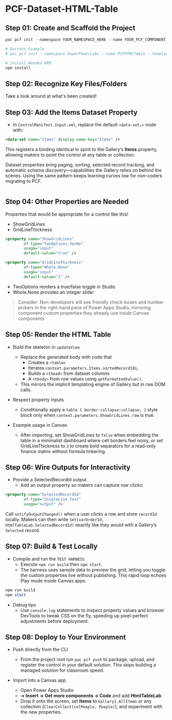 # PCF-Dataset-HTML-Table




## Step 01: Create and Scaffold the Project

```PowerShell
pac pcf init --namespace YOUR_NAMESPACE_HERE --name YOUR_PCF_COMPONENT_NAME --template dataset --framework None

# Darrens Example
# pac pcf init --namespace SuperPowerLabs --name PCFHTMLTable --template dataset --framework None

# Install Needed NPM
npm install
```

## Step 02: Recognize Key Files/Folders

Take a look around at what's been created!

## Step 03: Add the **Items** Dataset Property

- In `ControlManifest.Input.xml`, replace the default `<data-set…>` node with:  
  
```xml
<data-set name="Items" display-name-key="Items" />
```  

This registers a binding identical in spirit to the Gallery’s **Items** property, allowing makers to point the control at any table or collection.

Dataset properties bring paging, sorting, selected record tracking, and automatic schema discovery—capabilities the Gallery relies on behind the scenes. Using the same pattern keeps learning curves low for non-coders migrating to PCF.

```PowerShell

```
## Step 04: Other Properties are Needed 

Properties that would be appropriate for a control like this!

- ShowGridLines 
- GridLineThickness

```xml
<property name="ShowGridLines"
        of-type="TwoOptions.YesNo"
        usage="input"
        default-value="true" />

<property name="GridLineThickness"
        of-type="Whole.None"
        usage="input"
        default-value="1" />
```  

- TwoOptions renders a true/false toggle in Studio
- Whole.None provides an integer slider

>Consider: Non-developers will see friendly check-boxes and number pickers in the right-hand pane of Power Apps Studio, mirroring component custom properties they already use inside Canvas components

## Step 05: Render the HTML Table

- Build the skeleton in `updateView`
    - Replace the generated body with code that 
      - Creates a `<table>` 
      - Iterates `context.parameters.Items.sortedRecordIds`, 
      - Builds a `<thead>` from dataset columns 
      - A `<tbody>` from row values using `getFormattedValue()`. 
    - This mirrors the implicit templating engine of Gallery but in raw DOM calls. 

- Respect property inputs
    - Conditionally apply a `table { border-collapse:collapse; }` style block only when `context.parameters.ShowGridLines.raw` is true. 

- Example usage in Canvas
    - After importing, set ShowGridLines to `false` when embedding the table in a minimalist dashboard where cell borders feel noisy, or set GridLineThickness to `3` to create bold separators for a read-only finance matrix without formula tinkering.

## Step 06: Wire Outputs for Interactivity

- Provide a SelectedRecordId output
    - Add an output property so makers can capture row clicks:  

```xml
<property name="SelectedRecordId"
        of-type="SingleLine.Text"
        usage="output" />
```  

Call `notifyOutputChanged()` when a user clicks a row and store `recordId` locally. Makers can then write `Set(varOrderId, HtmlTableLab.SelectedRecordId)` exactly like they would with a Gallery’s `Selected` record. 

## Step 07: Build & Test Locally

- Compile and run the `TEST HARNESS`
    - Execute `npm run build` then `npm start`. 
    - The harness uses sample data to preview the grid, letting you toggle the custom properties live without publishing. This rapid loop echoes Play mode inside Canvas apps.

```PowerShell
npm run build
npm start
```

  - Debug tips
      - Use `console.log` statements to inspect property values and browser DevTools to tweak CSS on the fly, speeding up pixel-perfect adjustments before deployment. 


## Step 08: Deploy to Your Environment

- Push directly from the CLI
    - From the project root run `pac pcf push` to package, upload, and register the control in your default solution. This skips building a managed solution for classroom speed. 

- Import into a Canvas app
    - Open Power Apps Studio 
    - ➜ **Insert → Get more components → Code** and add **HtmlTableLab**. 
    - Drop it onto the screen, set **Items** to `Gallery1.AllItems` or any collection (`ClearCollect(colPeople, People)`), and experiment with the new properties.

```PowerShell

```
